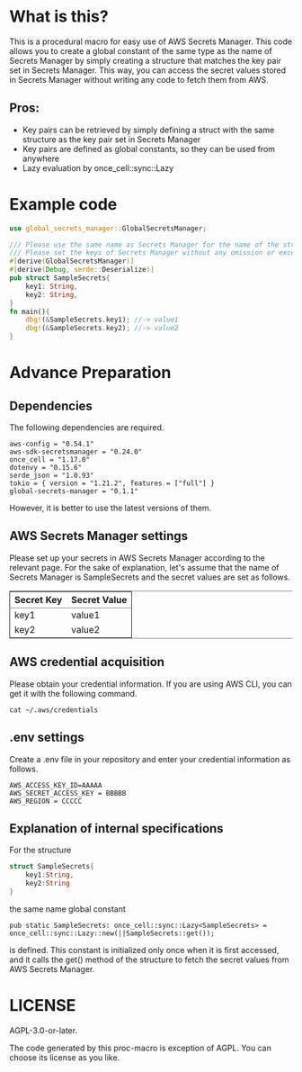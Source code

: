 # What is this?

This is a procedural macro for easy use of AWS Secrets Manager. 
This code allows you to create a global constant of the same type as the name of Secrets Manager by simply creating a structure that matches the key pair set in Secrets Manager. 
This way, you can access the secret values stored in Secrets Manager without writing any code to fetch them from AWS. 

## Pros:
- Key pairs can be retrieved by simply defining a struct with the same structure as the key pair set in Secrets Manager
- Key pairs are defined as global constants, so they can be used from anywhere
- Lazy evaluation by once_cell::sync::Lazy

# Example code

```rust
use global_secrets_manager::GlobalSecretsManager;

/// Please use the same name as Secrets Manager for the name of the structure
/// Please set the keys of Secrets Manager without any omission or excess
#[derive(GlobalSecretsManager)]
#[derive(Debug, serde::Deserialize)]
pub struct SampleSecrets{ 
	key1: String,
	key2: String,
}
fn main(){
	dbg!(&SampleSecrets.key1); //-> value1
	dbg!(&SampleSecrets.key2); //-> value2
}
```

# Advance Preparation


## Dependencies

The following dependencies are required.

    aws-config = "0.54.1"
    aws-sdk-secretsmanager = "0.24.0"
    once_cell = "1.17.0"
    dotenvy = "0.15.6"
    serde_json = "1.0.93"
    tokio = { version = "1.21.2", features = ["full"] }
    global-secrets-manager = "0.1.1"

However, it is better to use the latest versions of them.


## AWS Secrets Manager settings

Please set up your secrets in AWS Secrets Manager according to the relevant page.
For the sake of explanation, let's assume that the name of Secrets Manager is SampleSecrets and the secret values are set as follows.

<table border="2" cellspacing="0" cellpadding="6" rules="groups" frame="hsides">

<colgroup>
<col  class="org-left" />

<col  class="org-left" />
</colgroup>
<thead>
<tr>
<th scope="col" class="org-left">Secret Key</th>
<th scope="col" class="org-left">Secret Value</th>
</tr>
</thead>

<tbody>
<tr>
<td class="org-left">key1</td>
<td class="org-left">value1</td>
</tr>


<tr>
<td class="org-left">key2</td>
<td class="org-left">value2</td>
</tr>
</tbody>
</table>


## AWS credential acquisition

Please obtain your credential information.
If you are using AWS CLI, you can get it with the following command.

	cat ~/.aws/credentials


## .env settings

Create a .env file in your repository and enter your credential information as follows.

	AWS_ACCESS_KEY_ID=AAAAA
	AWS_SECRET_ACCESS_KEY = BBBBB
	AWS_REGION = CCCCC



## Explanation of internal specifications

For the structure

```rust
struct SampleSecrets{
	key1:String,
	key2:String
}
```

the same name global constant

	pub static SampleSecrets: once_cell::sync::Lazy<SampleSecrets> = once_cell::sync::Lazy::new(||SampleSecrets::get());

is defined. This constant is initialized only once when it is first accessed, and it calls the get() method of the structure to fetch the secret values from AWS Secrets Manager.

# LICENSE
AGPL-3.0-or-later.

The code generated by this proc-macro is exception of AGPL. You can choose its license as you like.
